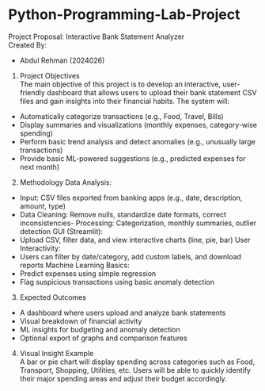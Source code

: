 # Python-Programming-Lab-Project
Project Proposal:
Interactive Bank Statement Analyzer
<br>Created By:
-	Abdul Rehman (2024026)
1.	Project Objectives<br>
The main objective of this project is to develop an interactive, user-friendly dashboard that allows users to upload their bank statement CSV files and gain insights into their financial habits. The system will:
-	Automatically categorize transactions (e.g., Food, Travel, Bills)
-	Display summaries and visualizations (monthly expenses, category-wise spending)
-	Perform basic trend analysis and detect anomalies (e.g., unusually large transactions)
-	Provide basic ML-powered suggestions (e.g., predicted expenses for next month)
2.	Methodology
Data Analysis:
-	Input: CSV files exported from banking apps (e.g., date, description, amount, type)
-	Data Cleaning: Remove nulls, standardize date formats, correct inconsistencies- Processing: Categorization, monthly summaries, outlier detection
GUI (Streamlit):
-	Upload CSV, filter data, and view interactive charts (line, pie, bar)
User Interactivity:
-	Users can filter by date/category, add custom labels, and download reports
Machine Learning Basics:
-	Predict expenses using simple regression
-	Flag suspicious transactions using basic anomaly detection
3.	Expected Outcomes
-	A dashboard where users upload and analyze bank statements
-	Visual breakdown of financial activity
-	ML insights for budgeting and anomaly detection
-	Optional export of graphs and comparison features
4.	Visual Insight Example<br>
A bar or pie chart will display spending across categories such as Food, Transport, Shopping, Utilities, etc. Users will be able to quickly identify their major spending areas and adjust their budget accordingly.
